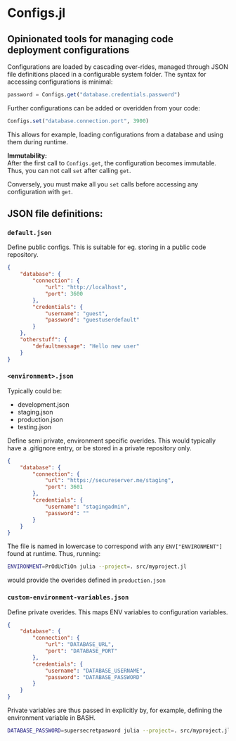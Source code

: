 # Configs.jl

## Opinionated tools for managing code deployment configurations

Configurations are loaded by cascading over-rides, managed through JSON file definitions placed in a configurable system folder. The syntax for accessing configurations is minimal:
```julia
password = Configs.get("database.credentials.password")
```

Further configurations can be added or overidden from your code:
```julia
Configs.set("database.connection.port", 3900)
```
This allows for example, loading configurations from a database and using them during runtime.

**Immutability:**  
After the first call to ```Configs.get```, the configuration becomes immutable. Thus, you can not call ```set``` after calling ```get```.

Conversely, you must make all you ```set``` calls before accessing any configuration with ```get```.

## JSON file definitions:
### ```default.json```
Define public configs. This is suitable for eg. storing in a public code repository.
```json
{
    "database": {
        "connection": {
            "url": "http://localhost",
            "port": 3600
        },
        "credentials": {
            "username": "guest",
            "password": "guestuserdefault"
        }
    },
    "otherstuff": {
        "defaultmessage": "Hello new user"
    }
}
```
### ```<environment>.json```
Typically could be:
- development.json
- staging.json
- production.json
- testing.json

Define semi private, environment specific overides. This would typically have a .gitignore entry, or be stored in a private repository only.


```json
{
    "database": {
        "connection": {
            "url": "https://secureserver.me/staging",
            "port": 3601
        },
        "credentials": {
            "username": "stagingadmin",
            "password": ""
        }
    }
}
```
The file is named in lowercase to correspond with any ```ENV["ENVIRONMENT"]``` found at runtime. Thus, running:
```bash
ENVIRONMENT=PrOdUcTiOn julia --project=. src/myproject.jl
```
would provide the overides defined in ```production.json```

### ```custom-environment-variables.json```
Define private overides. This maps ENV variables to configuration variables.

```json
{
    "database": {
        "connection": {
            "url": "DATABASE_URL",
            "port": "DATABASE_PORT"
        },
        "credentials": {
            "username": "DATABASE_USERNAME",
            "password": "DATABASE_PASSWORD"
        }
    }
}
```
Private variables are thus passed in explicitly by, for example, defining the environment variable in BASH.
```bash
DATABASE_PASSWORD=supersecretpasword julia --project=. src/myproject.jl
```